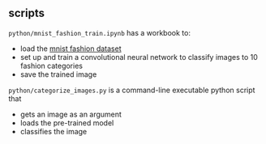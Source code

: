 ## scripts 

```python/mnist_fashion_train.ipynb``` has a workbook to:
 - load the [mnist fashion dataset](https://github.com/zalandoresearch/fashion-mnist)
 - set up and train a convolutional neural network to classify images to 10 fashion categories
 - save the trained image
 
 ```python/categorize_images.py``` is a command-line executable python script that
 - gets an image as an argument
 - loads the pre-trained model
 - classifies the image
 